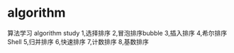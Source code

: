 # algorithm
算法学习 algorithm study
1,选择排序
2,冒泡排序bubble
3,插入排序
4,希尔排序Shell
5,归并排序
6,快速排序
7,计数排序
8,基数排序
